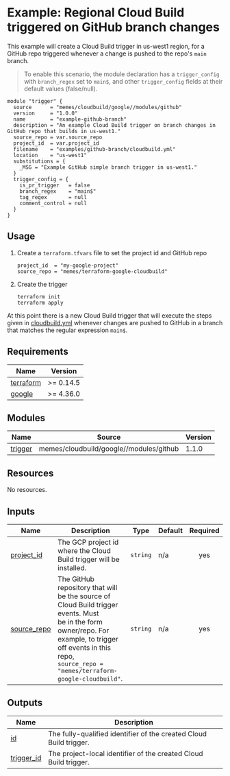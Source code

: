 # Example: Regional Cloud Build triggered on GitHub branch changes

This example will create a Cloud Build trigger in us-west1 region, for a GitHub
repo triggered whenever a change is pushed to the repo's `main` branch.

> To enable this scenario, the module declaration has a `trigger_config` with
> `branch_regex` set to `main$`, and other `trigger_config` fields at their
> default values (false/null).

```hcl
module "trigger" {
  source      = "memes/cloudbuild/google//modules/github"
  version     = "1.0.0"
  name        = "example-github-branch"
  description = "An example Cloud Build trigger on branch changes in GitHub repo that builds in us-west1."
  source_repo = var.source_repo
  project_id  = var.project_id
  filename    = "examples/github-branch/cloudbuild.yml"
  location    = "us-west1"
  substitutions = {
    _MSG = "Example GitHub simple branch trigger in us-west1."
  }
  trigger_config = {
    is_pr_trigger   = false
    branch_regex    = "main$"
    tag_regex       = null
    comment_control = null
  }
}
```

## Usage

1. Create a `terraform.tfvars` file to set the project id and GitHub repo

    ```hcl
    project_id  = "my-google-project"
    source_repo = "memes/terraform-google-cloudbuild"
    ```

2. Create the trigger

    ```shell
    terraform init
    terraform apply
    ```

At this point there is a new Cloud Build trigger that will execute the steps
given in [cloudbuild.yml](cloudbuild.yml) whenever changes are pushed to GitHub
in a branch that matches the regular expression `main$`.

<!-- markdownlint-disable no-inline-html no-bare-urls -->
<!-- BEGIN_TF_DOCS -->
## Requirements

| Name | Version |
|------|---------|
| <a name="requirement_terraform"></a> [terraform](#requirement\_terraform) | >= 0.14.5 |
| <a name="requirement_google"></a> [google](#requirement\_google) | >= 4.36.0 |

## Modules

| Name | Source | Version |
|------|--------|---------|
| <a name="module_trigger"></a> [trigger](#module\_trigger) | memes/cloudbuild/google//modules/github | 1.1.0 |

## Resources

No resources.

## Inputs

| Name | Description | Type | Default | Required |
|------|-------------|------|---------|:--------:|
| <a name="input_project_id"></a> [project\_id](#input\_project\_id) | The GCP project id where the Cloud Build trigger will be installed. | `string` | n/a | yes |
| <a name="input_source_repo"></a> [source\_repo](#input\_source\_repo) | The GitHub repository that will be the source of Cloud Build trigger events. Must<br/>be in the form owner/repo. For example, to trigger off events in this repo,<br/>`source_repo = "memes/terraform-google-cloudbuild"`. | `string` | n/a | yes |

## Outputs

| Name | Description |
|------|-------------|
| <a name="output_id"></a> [id](#output\_id) | The fully-qualified identifier of the created Cloud Build trigger. |
| <a name="output_trigger_id"></a> [trigger\_id](#output\_trigger\_id) | The project-local identifier of the created Cloud Build trigger. |
<!-- END_TF_DOCS -->
<!-- markdownlint-enable no-inline-html no-bare-urls -->
